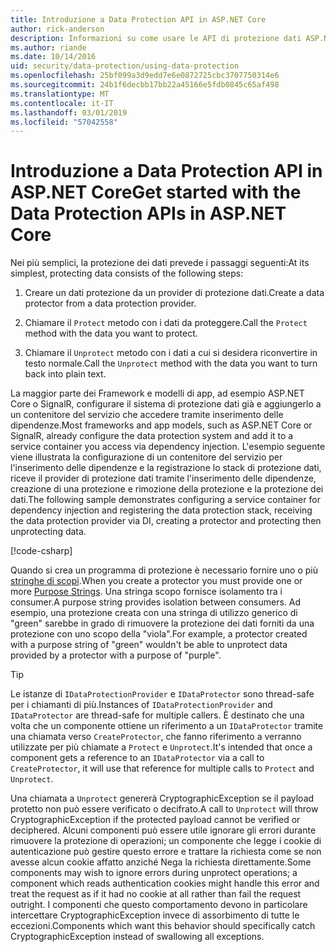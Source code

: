 ```yaml
---
title: Introduzione a Data Protection API in ASP.NET Core
author: rick-anderson
description: Informazioni su come usare le API di protezione dati ASP.NET Core per la protezione e rimozione della protezione dei dati in un'app.
ms.author: riande
ms.date: 10/14/2016
uid: security/data-protection/using-data-protection
ms.openlocfilehash: 25bf099a3d9edd7e6e0872725cbc3707750314e6
ms.sourcegitcommit: 24b1f6decbb17bb22a45166e5fdb0845c65af498
ms.translationtype: MT
ms.contentlocale: it-IT
ms.lasthandoff: 03/01/2019
ms.locfileid: "57042558"
---
```

# <a name="get-started-with-the-data-protection-apis-in-aspnet-core"></a><span data-ttu-id="261ec-103">Introduzione a Data Protection API in ASP.NET Core</span><span class="sxs-lookup"><span data-stu-id="261ec-103">Get started with the Data Protection APIs in ASP.NET Core</span></span>

<a name="security-data-protection-getting-started"></a>

<span data-ttu-id="261ec-104">Nei più semplici, la protezione dei dati prevede i passaggi seguenti:</span><span class="sxs-lookup"><span data-stu-id="261ec-104">At its simplest, protecting data consists of the following steps:</span></span>

1. <span data-ttu-id="261ec-105">Creare un dati protezione da un provider di protezione dati.</span><span class="sxs-lookup"><span data-stu-id="261ec-105">Create a data protector from a data protection provider.</span></span>

2. <span data-ttu-id="261ec-106">Chiamare il `Protect` metodo con i dati da proteggere.</span><span class="sxs-lookup"><span data-stu-id="261ec-106">Call the `Protect` method with the data you want to protect.</span></span>

3. <span data-ttu-id="261ec-107">Chiamare il `Unprotect` metodo con i dati a cui si desidera riconvertire in testo normale.</span><span class="sxs-lookup"><span data-stu-id="261ec-107">Call the `Unprotect` method with the data you want to turn back into plain text.</span></span>

<span data-ttu-id="261ec-108">La maggior parte dei Framework e modelli di app, ad esempio ASP.NET Core o SignalR, configurare il sistema di protezione dati già e aggiungerlo a un contenitore del servizio che accedere tramite inserimento delle dipendenze.</span><span class="sxs-lookup"><span data-stu-id="261ec-108">Most frameworks and app models, such as ASP.NET Core or SignalR, already configure the data protection system and add it to a service container you access via dependency injection.</span></span> <span data-ttu-id="261ec-109">L'esempio seguente viene illustrata la configurazione di un contenitore del servizio per l'inserimento delle dipendenze e la registrazione lo stack di protezione dati, riceve il provider di protezione dati tramite l'inserimento delle dipendenze, creazione di una protezione e rimozione della protezione e la protezione dei dati.</span><span class="sxs-lookup"><span data-stu-id="261ec-109">The following sample demonstrates configuring a service container for dependency injection and registering the data protection stack, receiving the data protection provider via DI, creating a protector and protecting then unprotecting data.</span></span>

[!code-csharp[](../../security/data-protection/using-data-protection/samples/protectunprotect.cs?highlight=26,34,35,36,37,38,39,40)]

<span data-ttu-id="261ec-110">Quando si crea un programma di protezione è necessario fornire uno o più [stringhe di scopi](xref:security/data-protection/consumer-apis/purpose-strings).</span><span class="sxs-lookup"><span data-stu-id="261ec-110">When you create a protector you must provide one or more [Purpose Strings](xref:security/data-protection/consumer-apis/purpose-strings).</span></span> <span data-ttu-id="261ec-111">Una stringa scopo fornisce isolamento tra i consumer.</span><span class="sxs-lookup"><span data-stu-id="261ec-111">A purpose string provides isolation between consumers.</span></span> <span data-ttu-id="261ec-112">Ad esempio, una protezione creata con una stringa di utilizzo generico di "green" sarebbe in grado di rimuovere la protezione dei dati forniti da una protezione con uno scopo della "viola".</span><span class="sxs-lookup"><span data-stu-id="261ec-112">For example, a protector created with a purpose string of "green" wouldn't be able to unprotect data provided by a protector with a purpose of "purple".</span></span>

>[!TIP]
> <span data-ttu-id="261ec-113">Le istanze di `IDataProtectionProvider` e `IDataProtector` sono thread-safe per i chiamanti di più.</span><span class="sxs-lookup"><span data-stu-id="261ec-113">Instances of `IDataProtectionProvider` and `IDataProtector` are thread-safe for multiple callers.</span></span> <span data-ttu-id="261ec-114">È destinato che una volta che un componente ottiene un riferimento a un `IDataProtector` tramite una chiamata verso `CreateProtector`, che fanno riferimento a verranno utilizzate per più chiamate a `Protect` e `Unprotect`.</span><span class="sxs-lookup"><span data-stu-id="261ec-114">It's intended that once a component gets a reference to an `IDataProtector` via a call to `CreateProtector`, it will use that reference for multiple calls to `Protect` and `Unprotect`.</span></span>
>
><span data-ttu-id="261ec-115">Una chiamata a `Unprotect` genererà CryptographicException se il payload protetto non può essere verificato o decifrato.</span><span class="sxs-lookup"><span data-stu-id="261ec-115">A call to `Unprotect` will throw CryptographicException if the protected payload cannot be verified or deciphered.</span></span> <span data-ttu-id="261ec-116">Alcuni componenti può essere utile ignorare gli errori durante rimuovere la protezione di operazioni; un componente che legge i cookie di autenticazione può gestire questo errore e trattare la richiesta come se non avesse alcun cookie affatto anziché Nega la richiesta direttamente.</span><span class="sxs-lookup"><span data-stu-id="261ec-116">Some components may wish to ignore errors during unprotect operations; a component which reads authentication cookies might handle this error and treat the request as if it had no cookie at all rather than fail the request outright.</span></span> <span data-ttu-id="261ec-117">I componenti che questo comportamento devono in particolare intercettare CryptographicException invece di assorbimento di tutte le eccezioni.</span><span class="sxs-lookup"><span data-stu-id="261ec-117">Components which want this behavior should specifically catch CryptographicException instead of swallowing all exceptions.</span></span>
